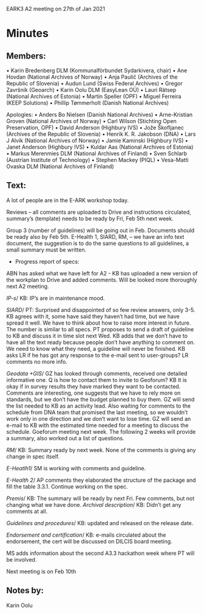 EARK3 A2 meeting on 27th of Jan 2021

# Minutes

## Members:

• Karin Bredenberg DLM (Kommunalförbundet Sydarkivera, chair)
• Ane Hovdan (National Archives of Norway)
• Anja Paulič (Archives of the Republic of Slovenia) 
• Audun Lund (Swiss Federal Archives)
• Gregor Završnik (Geoarch)
• Karin Oolu DLM (EasyLean OÜ)
• Lauri Rätsep (National Archives of Estonia)
• Martin Speller (OPF) 
• Miguel Ferreira (KEEP Solutions)
• Phillip Tømmerholt (Danish National Archives)

Apologies: 
• Anders Bo Nielsen (Danish National Archives)
• Arne-Kristian Groven (National Archives of Norway) 
• Carl Wilson (Stichting Open Preservation, OPF)
• David Anderson (Highbury IVS)
• Jože Škofljanec (Archives of the Republic of Slovenia)
• Henrik K. R. Jakobson (DNA)
• Lars J Alvik (National Archives of Norway)
• Jamie Kaminski (Highbury IVS)
• Janet Anderson (Highbury IVS)
• Kuldar Aas (National Archives of Estonia)
• Markus Merenmies DLM (National Archives of Finland)
• Sven Schlarb (Austrian Institute of Technology)
• Stephen Mackey (PIQL)
• Vesa-Matti Ovaska DLM (National Archives of Finland)



## Text: 

A lot of people are in the E-ARK workshop today. 

Reviews – all comments are uploaded to Drive and instructions circulated, summary’s (template) needs to be ready by Fri, Feb 5th next week. 

Group 3 (number of guidelines) will be going out in Feb. Documents should be ready also by Feb 5th. E-Health 1, SIARD, RM, – we have an info text document, the suggestion is to do the same questions to all guidelines, a small summary must be written.  

- Progress report of specs:

ABN has asked what we have left for A2 - KB has uploaded a new version of the workplan to Drive and added comments. Will be looked more thoroughly next A2 meeting. 

*IP-s*/ KB: IP’s are in maintenance mood. 

*SIARD*/ PT: Surprised and disappointed of so few review answers, only 3-5. KB agrees with it, some have said they haven’t had time, but we have spread it well. We have to think about how to raise more interest in future. The number is similar to all specs. 
PT proposes to send a draft of guideline to KB and discuss it in time slot next Wed. KB adds that we don’t have to have all the text ready because people don’t have anything to comment on. We need to know what they need, a guideline will never be finished. 
KB asks LR if he has got any response to the e-mail sent to user-groups? LR comments no more info. 

*Geodata +GIS*/ GZ has looked through comments, received one detailed informative one. Q is how to contact them to invite to Geoforum? KB It is okay if in survey results they have marked they want to be contacted. Comments are interesting, one suggests that we have to rely more on standards, but we don’t have the budget planned to buy them. GZ will send the list needed to KB as an activity lead. Also waiting for comments to the schedule from DNA team that promised the last meeting, so we wouldn’t work only in one direction and we don’t want to lose time. GZ will send an e-mail to KB with the estimated time needed for a meeting to discuss the schedule. Goeforum meeting next week. The following 2 weeks will provide a summary, also worked out a list of questions. 


*RM*/ KB: Summary ready by next week. None of the comments is giving any change in spec itself. 

*E-Heatlh1*/ SM is working with comments and guideline. 

*E-Health 2*/ AP comments they elaborated the structure of the package and fill the table 3.3.1. Continue working on the spec. 

*Premis*/ KB: The summary will be ready by next Fri. Few comments, but not changing what we have done. 
*Archival description*/ KB: Didn’t get any comments at all. 

*Guidelines and procedures*/ KB: updated and released on the release date. 

*Endorsement and certification*/ KB: e-mails circulated about the endorsement, the cert will be discussed on DILCIS board meeting. 

MS adds information about the second A3.3 hackathon week where PT will be involved.


Next meeting is on Feb 10th 

## Notes by: 

Karin Oolu

